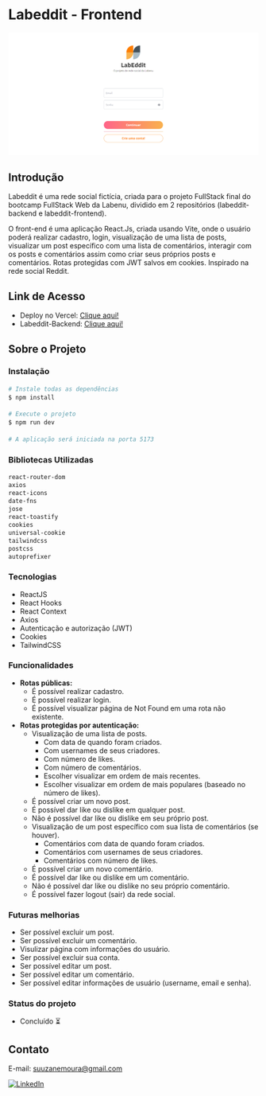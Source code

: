 # Labeddit - Frontend

![Preview](./src/assets/labeddit_preview.PNG)

## Introdução

Labeddit é uma rede social fictícia, criada para o projeto FullStack final do bootcamp FullStack Web da Labenu, dividido em 2 repositórios (labeddit-backend e labeddit-frontend).

O front-end é uma aplicação React.Js, criada usando Vite, onde o usuário poderá realizar cadastro, login, visualização de uma lista de posts, visualizar um post específico com uma lista de comentários, interagir com os posts e comentários assim como criar seus próprios posts e comentários. Rotas protegidas com JWT salvos em cookies. Inspirado na rede social Reddit.

## Link de Acesso

- Deploy no Vercel: [Clique aqui!](https://labeddit-frontend-suuzanemoura.vercel.app)
- Labeddit-Backend: [Clique aqui!](https://github.com/suuzanemoura/labeddit-backend)

## Sobre o Projeto

### Instalação

```bash
# Instale todas as dependências
$ npm install

# Execute o projeto
$ npm run dev

# A aplicação será iniciada na porta 5173
```

### Bibliotecas Utilizadas

```
react-router-dom
axios
react-icons
date-fns
jose
react-toastify
cookies
universal-cookie
tailwindcss
postcss
autoprefixer
```

### Tecnologias

- ReactJS
- React Hooks
- React Context
- Axios
- Autenticação e autorização (JWT)
- Cookies
- TailwindCSS

### Funcionalidades

- **Rotas públicas:**
  - É possível realizar cadastro.
  - É possível realizar login.
  - É possível visualizar página de Not Found em uma rota não existente.
- **Rotas protegidas por autenticação:**
  - Visualização de uma lista de posts.
    - Com data de quando foram criados.
    - Com usernames de seus criadores.
    - Com número de likes.
    - Com número de comentários.
    - Escolher visualizar em ordem de mais recentes.
    - Escolher visualizar em ordem de mais populares (baseado no número de likes).
  - É possível criar um novo post.
  - É possível dar like ou dislike em qualquer post.
  - Não é possível dar like ou dislike em seu próprio post.
  - Visualização de um post específico com sua lista de comentários (se houver).
    - Comentários com data de quando foram criados.
    - Comentários com usernames de seus criadores.
    - Comentários com número de likes.
  - É possível criar um novo comentário.
  - É possível dar like ou dislike em um comentário.
  - Não é possível dar like ou dislike no seu próprio comentário.
  - É possível fazer logout (sair) da rede social.

### Futuras melhorias

- Ser possível excluir um post.
- Ser possível excluir um comentário.
- Visulizar página com informações do usuário.
- Ser possível excluir sua conta.
- Ser possível editar um post.
- Ser possível editar um comentário.
- Ser possível editar informações de usuário (username, email e senha).

### Status do projeto

- Concluído ⏳

## Contato

E-mail: suuzanemoura@gmail.com

[![LinkedIn](https://img.shields.io/badge/LinkedIn-0077B5?style=for-the-badge&logo=linkedin&logoColor=white)](https://www.linkedin.com/in/suuzanemoura/)
